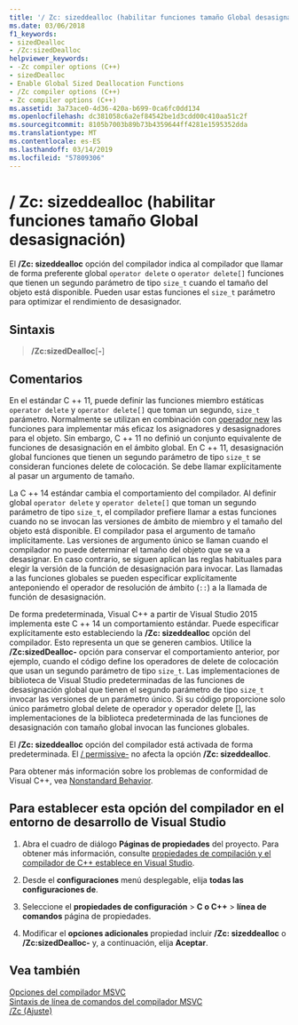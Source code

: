 ```yaml
---
title: '/ Zc: sizeddealloc (habilitar funciones tamaño Global desasignación)'
ms.date: 03/06/2018
f1_keywords:
- sizedDealloc
- /Zc:sizedDealloc
helpviewer_keywords:
- -Zc compiler options (C++)
- sizedDealloc
- Enable Global Sized Deallocation Functions
- /Zc compiler options (C++)
- Zc compiler options (C++)
ms.assetid: 3a73ace0-4d36-420a-b699-0ca6fc0dd134
ms.openlocfilehash: dc381058c6a2ef84542be1d3cdd00c410aa51c2f
ms.sourcegitcommit: 8105b7003b89b73b4359644ff4281e1595352dda
ms.translationtype: MT
ms.contentlocale: es-ES
ms.lasthandoff: 03/14/2019
ms.locfileid: "57809306"
---
```

# <a name="zcsizeddealloc-enable-global-sized-deallocation-functions"></a>/ Zc: sizeddealloc (habilitar funciones tamaño Global desasignación)

El **/Zc: sizeddealloc** opción del compilador indica al compilador que llamar de forma preferente global `operator delete` o `operator delete[]` funciones que tienen un segundo parámetro de tipo `size_t` cuando el tamaño del objeto está disponible. Pueden usar estas funciones el `size_t` parámetro para optimizar el rendimiento de desasignador.

## <a name="syntax"></a>Sintaxis

> **/Zc:sizedDealloc**[**-**]

## <a name="remarks"></a>Comentarios

En el estándar C ++ 11, puede definir las funciones miembro estáticas `operator delete` y `operator delete[]` que toman un segundo, `size_t` parámetro. Normalmente se utilizan en combinación con [operador new](../../cpp/new-operator-cpp.md) las funciones para implementar más eficaz los asignadores y desasignadores para el objeto. Sin embargo, C ++ 11 no definió un conjunto equivalente de funciones de desasignación en el ámbito global. En C ++ 11, desasignación global funciones que tienen un segundo parámetro de tipo `size_t` se consideran funciones delete de colocación. Se debe llamar explícitamente al pasar un argumento de tamaño.

La C ++ 14 estándar cambia el comportamiento del compilador. Al definir global `operator delete` y `operator delete[]` que toman un segundo parámetro de tipo `size_t`, el compilador prefiere llamar a estas funciones cuando no se invocan las versiones de ámbito de miembro y el tamaño del objeto está disponible. El compilador pasa el argumento de tamaño implícitamente. Las versiones de argumento único se llaman cuando el compilador no puede determinar el tamaño del objeto que se va a desasignar. En caso contrario, se siguen aplican las reglas habituales para elegir la versión de la función de desasignación para invocar. Las llamadas a las funciones globales se pueden especificar explícitamente anteponiendo el operador de resolución de ámbito (`::`) a la llamada de función de desasignación.

De forma predeterminada, Visual C++ a partir de Visual Studio 2015 implementa este C ++ 14 un comportamiento estándar. Puede especificar explícitamente esto estableciendo la **/Zc: sizeddealloc** opción del compilador. Esto representa un que se generen cambios. Utilice la **/Zc:sizedDealloc-** opción para conservar el comportamiento anterior, por ejemplo, cuando el código define los operadores de delete de colocación que usan un segundo parámetro de tipo `size_t`. Las implementaciones de biblioteca de Visual Studio predeterminadas de las funciones de desasignación global que tienen el segundo parámetro de tipo `size_t` invocar las versiones de un parámetro único. Si su código proporcione solo único parámetro global delete de operador y operador delete [], las implementaciones de la biblioteca predeterminada de las funciones de desasignación con tamaño global invocan las funciones globales.

El **/Zc: sizeddealloc** opción del compilador está activada de forma predeterminada. El [/ permissive-](permissive-standards-conformance.md) no afecta la opción **/Zc: sizeddealloc**.

Para obtener más información sobre los problemas de conformidad de Visual C++, vea [Nonstandard Behavior](../../cpp/nonstandard-behavior.md).

## <a name="to-set-this-compiler-option-in-the-visual-studio-development-environment"></a>Para establecer esta opción del compilador en el entorno de desarrollo de Visual Studio

1. Abra el cuadro de diálogo **Páginas de propiedades** del proyecto. Para obtener más información, consulte [propiedades de compilación y el compilador de C++ establece en Visual Studio](../working-with-project-properties.md).

1. Desde el **configuraciones** menú desplegable, elija **todas las configuraciones de**.

1. Seleccione el **propiedades de configuración** > **C o C++** > **línea de comandos** página de propiedades.

1. Modificar el **opciones adicionales** propiedad incluir **/Zc: sizeddealloc** o **/Zc:sizedDealloc-** y, a continuación, elija **Aceptar**.

## <a name="see-also"></a>Vea también

[Opciones del compilador MSVC](compiler-options.md)<br/>
[Sintaxis de línea de comandos del compilador MSVC](compiler-command-line-syntax.md)<br/>
[/Zc (Ajuste)](zc-conformance.md)<br/>
